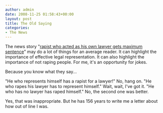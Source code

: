 ```yaml
---
author: admin
date: 2008-11-25 01:58:43+00:00
layout: post
title: The Old Saying
categories:
- The News
---
```


The news story "[rapist who acted as his own lawyer gets maximum sentence][1]" may do a lot of things for an average reader. It can highlight the importance of effective legal representation. It can also highlight the importance of not raping people. For me, it's an opportunity for jokes.

Because you know what they say...

"He who represents himself has a rapist for a lawyer!" No, hang on. "He who rapes his lawyer has to represent himself." Wait, wait, I've got it. "He who has no lawyer has raped himself." No, the second one was better. 

Yes, that was inappropriate. But he has 156 years to write me a letter about how out of line I was.

[1]:	http://gothamist.com/2008/11/20/rapist_who_acted_as_his_own_lawyer_1.php